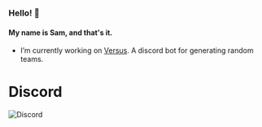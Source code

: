 ### Hello! 👋

#### My name is Sam, and that's it.

- I’m currently working on [Versus](https://discord.com/oauth2/authorize?client_id=837732310194454588&permissions=2164599888&scope=bot). A discord bot for generating random teams.

# Discord

![Discord](https://discord.c99.nl/widget/theme-4/388733878392717330.png)
